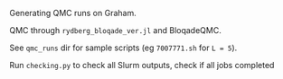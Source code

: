 Generating QMC runs on Graham.

QMC through `rydberg_bloqade_ver.jl` and BloqadeQMC.

See `qmc_runs` dir for sample scripts (eg `7007771.sh` for `L = 5`).

Run `checking.py` to check all Slurm outputs, check if all jobs completed
